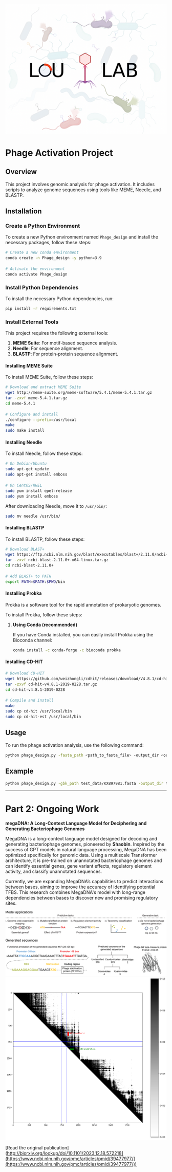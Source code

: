 ![Main Page](main_page.jpg)

# Phage Activation Project

## Overview
This project involves genomic analysis for phage activation. It includes scripts to analyze genome sequences using tools like MEME, Needle, and BLASTP.

## Installation

### Create a Python Environment
To create a new Python environment named `Phage_design` and install the necessary packages, follow these steps:

```sh
# Create a new conda environment
conda create -n Phage_design -y python=3.9

# Activate the environment
conda activate Phage_design
```

### Install Python Dependencies
To install the necessary Python dependencies, run:

```sh
pip install -r requirements.txt
```

### Install External Tools
This project requires the following external tools:
1. **MEME Suite**: For motif-based sequence analysis.
2. **Needle**: For sequence alignment.
3. **BLASTP**: For protein-protein sequence alignment.

#### Installing MEME Suite
To install MEME Suite, follow these steps:

```sh
# Download and extract MEME Suite
wget http://meme-suite.org/meme-software/5.4.1/meme-5.4.1.tar.gz
tar -zxvf meme-5.4.1.tar.gz
cd meme-5.4.1

# Configure and install
./configure --prefix=/usr/local
make
sudo make install
```

#### Installing Needle
To install Needle, follow these steps:

```sh
# On Debian/Ubuntu
sudo apt-get update
sudo apt-get install emboss

# On CentOS/RHEL
sudo yum install epel-release
sudo yum install emboss
```

After downloading Needle, move it to `/usr/bin/`:

```sh
sudo mv needle /usr/bin/
```

#### Installing BLASTP
To install BLASTP, follow these steps:

```sh
# Download BLAST+
wget https://ftp.ncbi.nlm.nih.gov/blast/executables/blast+/2.11.0/ncbi-blast-2.11.0+-x64-linux.tar.gz
tar -zxvf ncbi-blast-2.11.0+-x64-linux.tar.gz
cd ncbi-blast-2.11.0+

# Add BLAST+ to PATH
export PATH=$PATH:$PWD/bin
```
#### Installing Prokka
Prokka is a software tool for the rapid annotation of prokaryotic genomes.

To install Prokka, follow these steps:

1. **Using Conda (recommended)**

   If you have Conda installed, you can easily install Prokka using the Bioconda channel:

   ```sh
   conda install -c conda-forge -c bioconda prokka
   ```
#### Installing CD-HIT
```sh
# Download CD-HIT
wget https://github.com/weizhongli/cdhit/releases/download/V4.8.1/cd-hit-v4.8.1-2019-0228.tar.gz
tar -zxvf cd-hit-v4.8.1-2019-0228.tar.gz
cd cd-hit-v4.8.1-2019-0228

# Compile and install
make
sudo cp cd-hit /usr/local/bin
sudo cp cd-hit-est /usr/local/bin
```
## Usage

To run the phage activation analysis, use the following command:

```sh
python phage_design.py -fasta_path <path_to_fasta_file> -output_dir <output_directory>
```
## Example
```sh
python phage_design.py -gbk_path test_data/KX897981.fasta -output_dir test_data/
```
---


# Part 2: Ongoing Work

**megaDNA: A Long-Context Language Model for Deciphering and Generating Bacteriophage Genomes**

MegaDNA is a long-context language model designed for decoding and generating bacteriophage genomes, pioneered by **Shaobin**. Inspired by the success of GPT models in natural language processing, MegaDNA has been optimized specifically for genomic data. Using a multiscale Transformer architecture, it is pre-trained on unannotated bacteriophage genomes and can identify essential genes, gene variant effects, regulatory element activity, and classify unannotated sequences.

Currently, we are expanding MegaDNA’s capabilities to predict interactions between bases, aiming to improve the accuracy of identifying potential TFBS. This research combines MegaDNA's model with long-range dependencies between bases to discover new and promising regulatory sites.

![Second Image](megaDNA.png)
![Result Image](example.jpg)

[Read the original publication](http://biorxiv.org/lookup/doi/10.1101/2023.12.18.572218](https://www.ncbi.nlm.nih.gov/pmc/articles/pmid/39477977/](https://www.ncbi.nlm.nih.gov/pmc/articles/pmid/39477977/))
